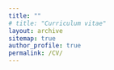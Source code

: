 ```yaml
---
title: ""
# title: "Curriculum vitae"
layout: archive
sitemap: true
author_profile: true
permalink: /CV/
---
```


<script src="https://emgithub.com/embed-v2.js?target=https%3A%2F%2Fgithub.com%2FStanleyN1%2Fwebsite%2Fblob%2Fgh-pages%2Fassets%2Fdocuments%2FCV.pdf&style=default&type=code&showBorder=on&showLineNumbers=on&showFileMeta=on&showFullPath=on&showCopy=on"></script>

<!-- 
<object data="/assets/documents/cv.pdf" type="application/pdf" width="700px" height="700px">
    <embed src="/assets/documents/cv.pdf">
        <p>This browser does not support PDFs. Please <a href="/assets/documents/cv.pdf">download the PDF</a> to view.</p>
    </embed>
</object>

[Download my CV](/assets/documents/cv.pdf) -->
